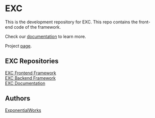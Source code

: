 # EXC #

This is the development repository for EXC. This repo contains the front-end code of the framework.

Check our [documentation](https://exponentialworks.com/exc/docs/doc_index.md) to learn more.

Project [page](https://exponentialworks.com/exc/).

## EXC Repositories ##
[EXC Frontend Framework](https://github.com/ctkjose/exc_core/)<BR>
[EXC Backend Framework](https://github.com/ctkjose/exc_server/)<BR>
[EXC Documentation](https://github.com/ctkjose/exc_docs/)<BR>


## Authors ##

[ExponentialWorks](https://exponentialworks.com)